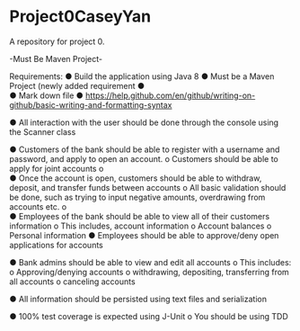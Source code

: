 # Project0CaseyYan
A repository for project 0. 

-Must Be Maven Project-

Requirements:
●	Build the application using Java 8
●	Must be a Maven Project (newly added requirement
●	
●	Mark down file
●	https://help.github.com/en/github/writing-on-github/basic-writing-and-formatting-syntax

●	All interaction with the user should be done through the console using the Scanner class


●	Customers of the bank should be able to register with a username and password, and apply to open an account.
o	Customers should be able to apply for joint accounts
o	
●	Once the account is open, customers should be able to withdraw, deposit, and transfer funds between accounts
o	All basic validation should be done, such as trying to input negative amounts, overdrawing from accounts etc.
o	
●	Employees of the bank should be able to view all of their customers information
o	This includes, account information
o	Account balances
o	Personal information
●	Employees should be able to approve/deny open applications for accounts

●	Bank admins should be able to view and edit all accounts
o	This includes:
o	Approving/denying accounts
o	withdrawing, depositing, transferring from all accounts
o	canceling accounts

●	All information should be persisted using text files and serialization

●	100% test coverage is expected using J-Unit
o	You should be using TDD

